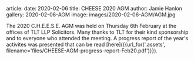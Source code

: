 article:
date: 2020-02-06
title: CHEESE 2020 AGM
author: Jamie Hanlon
gallery: 2020-02-06-AGM
image: images/2020-02-06-AGM/AGM.jpg

The 2020 C.H.E.E.S.E. AGM was held on Thursday 6th February at the offices of
TLT LLP Solicitors. Many thanks to TLT for their kind sponsorship and to
everyone who attended the meeting. A progress report
of the year's activites was presented that can be read
[here]({{url_for('.assets', filename='files/CHEESE-AGM-progress-report-Feb20.pdf')}}).

